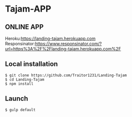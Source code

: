 # Tajam-APP

## ONLINE APP 

Heroku:https://landing-tajam.herokuapp.com <br />
Responsinator:https://www.responsinator.com/?url=https%3A%2F%2Flanding-tajam.herokuapp.com%2F


## Local installation

```
$ git clone https://github.com/Traitor1231/Landing-Tajam
$ cd Landing-Tajam
$ npm install
```

## Launch

```
$ gulp default
```
